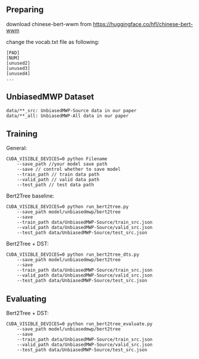 ## Preparing

download chinese-bert-wwm from https://huggingface.co/hfl/chinese-bert-wwm

change the vocab.txt file as following:
```
[PAD]
[NUM]
[unused2]
[unused3]
[unused4]
...
```

## UnbiasedMWP Dataset
```
data/**_src: UnbiasedMWP-Source data in our paper
data/**_all: UnbiasedMWP-All data in our paper
```

## Training
General:
```
CUDA_VISIBLE_DEVICES=0 python Filename
    --save_path //your model save path
    --save // control whether to save model
    --train_path // train data path
    --valid_path // valid data path
    --test_path // test data path
```
Bert2Tree baseline:
```
CUDA_VISIBLE_DEVICES=0 python run_bert2tree.py 
    --save_path model/unbiasedmwp/bert2tree
    --save 
    --train_path data/UnbiasedMWP-Source/train_src.json
    --valid_path data/UnbiasedMWP-Source/valid_src.json
    --test_path data/UnbiasedMWP-Source/test_src.json
```
Bert2Tree + DST:
```
CUDA_VISIBLE_DEVICES=0 python run_bert2tree_dts.py 
    --save_path model/unbiasedmwp/bert2tree
    --save 
    --train_path data/UnbiasedMWP-Source/train_src.json
    --valid_path data/UnbiasedMWP-Source/valid_src.json
    --test_path data/UnbiasedMWP-Source/test_src.json
```
## Evaluating
Bert2Tree + DST:
```
CUDA_VISIBLE_DEVICES=0 python run_bert2tree_evaluate.py 
    --save_path model/unbiasedmwp/bert2tree
    --save 
    --train_path data/UnbiasedMWP-Source/train_src.json
    --valid_path data/UnbiasedMWP-Source/valid_src.json
    --test_path data/UnbiasedMWP-Source/test_src.json
```